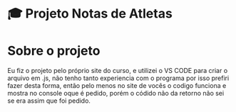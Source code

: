 # 🎓 Projeto Notas de Atletas

# Sobre o projeto

Eu fiz o projeto pelo próprio site do curso, e utilizei o VS CODE para criar o arquivo em .js, não tenho tanto experiencia com o programa por isso prefiri fazer desta forma, então pelo menos no site de vocês o codigo funciona e mostra no console oque é pedido, porém o códido não da retorno não sei se era assim que foi pedido.
